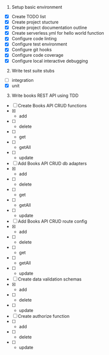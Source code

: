 1. Setup basic environment

- [x] Create TODO list
- [x] Create project stucture
- [x] Create project documentation outline
- [x] Create serverless.yml for hello world function
- [x] Configure code linting
- [x] Configure test environment
- [x] Configure git hooks
- [x] Configure code coverage
- [x] Configure local interactive debugging

2. Write test suite stubs

- [ ] integration
- [x] unit

3. Write books REST API using TDD

- [ ] Create Books API CRUD functions
- [x]   - add
- [ ]   - delete
- [ ]   - get
- [ ]   - getAll
- [ ]   - update
- [ ] Add Books API CRUD db adapters
- [x]   - add
- [ ]   - delete
- [ ]   - get
- [ ]   - getAll
- [ ]   - update
- [ ] Add Books API CRUD route config
- [x]   - add
- [ ]   - delete
- [ ]   - get
- [ ]   - getAll
- [ ]   - update
- [ ] Create data validation schemas
- [x]   - add
- [ ]   - delete
- [ ]   - update
- [ ] Create authorize function
- [ ]   - add
- [ ]   - delete
- [ ]   - update